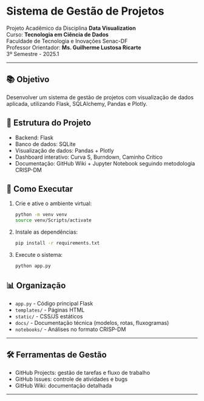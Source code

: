 # Sistema de Gestão de Projetos

Projeto Acadêmico da Disciplina **Data Visualization**  
Curso: **Tecnologia em Ciência de Dados**  
Faculdade de Tecnologia e Inovações Senac-DF  
Professor Orientador: **Ms. Guilherme Lustosa Ricarte**  
3º Semestre - 2025.1

---

## 📚 Objetivo
Desenvolver um sistema de gestão de projetos com visualização de dados aplicada, utilizando Flask, SQLAlchemy, Pandas e Plotly.

## 📂 Estrutura do Projeto
- Backend: Flask
- Banco de dados: SQLite
- Visualização de dados: Pandas + Plotly
- Dashboard interativo: Curva S, Burndown, Caminho Crítico
- Documentação: GitHub Wiki + Jupyter Notebook seguindo metodologia CRISP-DM

## 🚀 Como Executar
1. Crie e ative o ambiente virtual:
    ```bash
    python -m venv venv
    source venv/Scripts/activate
    ```
2. Instale as dependências:
    ```bash
    pip install -r requirements.txt
    ```
3. Execute o sistema:
    ```bash
    python app.py
    ```

## 📊 Organização
- `app.py` - Código principal Flask
- `templates/` - Páginas HTML
- `static/` - CSS/JS estáticos
- `docs/` - Documentação técnica (modelos, rotas, fluxogramas)
- `notebooks/` - Análises no formato CRISP-DM

---

## 🛠️ Ferramentas de Gestão
- GitHub Projects: gestão de tarefas e fluxo de trabalho
- GitHub Issues: controle de atividades e bugs
- GitHub Wiki: documentação detalhada

---
